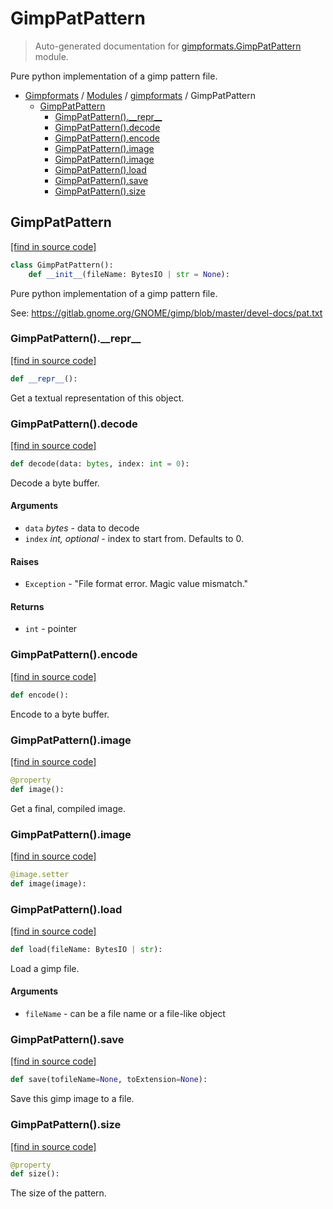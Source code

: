 # GimpPatPattern

> Auto-generated documentation for [gimpformats.GimpPatPattern](../../gimpformats/GimpPatPattern.py) module.

Pure python implementation of a gimp pattern file.

- [Gimpformats](../README.md#gimpformats-index) / [Modules](../README.md#gimpformats-modules) / [gimpformats](index.md#gimpformats) / GimpPatPattern
    - [GimpPatPattern](#gimppatpattern)
        - [GimpPatPattern().\_\_repr\_\_](#gimppatpattern__repr__)
        - [GimpPatPattern().decode](#gimppatpatterndecode)
        - [GimpPatPattern().encode](#gimppatpatternencode)
        - [GimpPatPattern().image](#gimppatpatternimage)
        - [GimpPatPattern().image](#gimppatpatternimage)
        - [GimpPatPattern().load](#gimppatpatternload)
        - [GimpPatPattern().save](#gimppatpatternsave)
        - [GimpPatPattern().size](#gimppatpatternsize)

## GimpPatPattern

[[find in source code]](../../gimpformats/GimpPatPattern.py#L12)

```python
class GimpPatPattern():
    def __init__(fileName: BytesIO | str = None):
```

Pure python implementation of a gimp pattern file.

See:
 https://gitlab.gnome.org/GNOME/gimp/blob/master/devel-docs/pat.txt

### GimpPatPattern().\_\_repr\_\_

[[find in source code]](../../gimpformats/GimpPatPattern.py#L143)

```python
def __repr__():
```

Get a textual representation of this object.

### GimpPatPattern().decode

[[find in source code]](../../gimpformats/GimpPatPattern.py#L54)

```python
def decode(data: bytes, index: int = 0):
```

Decode a byte buffer.

#### Arguments

- `data` *bytes* - data to decode
- `index` *int, optional* - index to start from. Defaults to 0.

#### Raises

- `Exception` - "File format error.  Magic value mismatch."

#### Returns

- `int` - pointer

### GimpPatPattern().encode

[[find in source code]](../../gimpformats/GimpPatPattern.py#L83)

```python
def encode():
```

Encode to a byte buffer.

### GimpPatPattern().image

[[find in source code]](../../gimpformats/GimpPatPattern.py#L105)

```python
@property
def image():
```

Get a final, compiled image.

### GimpPatPattern().image

[[find in source code]](../../gimpformats/GimpPatPattern.py#L116)

```python
@image.setter
def image(image):
```

### GimpPatPattern().load

[[find in source code]](../../gimpformats/GimpPatPattern.py#L39)

```python
def load(fileName: BytesIO | str):
```

Load a gimp file.

#### Arguments

- `fileName` - can be a file name or a file-like object

### GimpPatPattern().save

[[find in source code]](../../gimpformats/GimpPatPattern.py#L121)

```python
def save(tofileName=None, toExtension=None):
```

Save this gimp image to a file.

### GimpPatPattern().size

[[find in source code]](../../gimpformats/GimpPatPattern.py#L100)

```python
@property
def size():
```

The size of the pattern.
